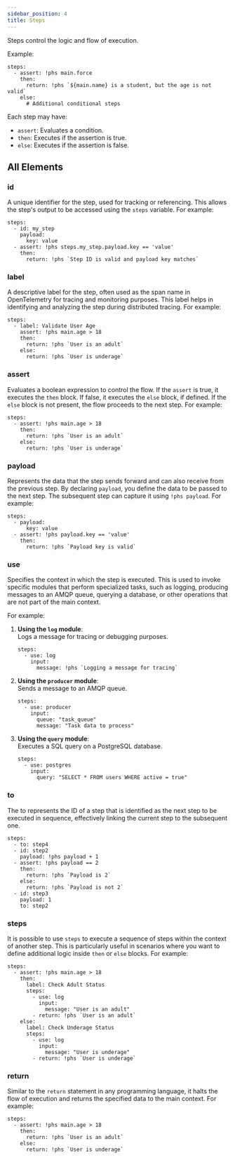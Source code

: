 ```yaml
---
sidebar_position: 4
title: Steps
---
```

Steps control the logic and flow of execution.

Example:

```phlow
steps:
  - assert: !phs main.force
    then:
      return: !phs `${main.name} is a student, but the age is not valid`
    else:
      # Additional conditional steps
```

Each step may have:

- `assert`: Evaluates a condition.
- `then`: Executes if the assertion is true.
- `else`: Executes if the assertion is false.

## All Elements
### id
A unique identifier for the step, used for tracking or referencing. This allows the step's output to be accessed using the `steps` variable. For example:

```phlow
steps:
  - id: my_step
    payload:
      key: value
  - assert: !phs steps.my_step.payload.key == 'value'
    then:
      return: !phs `Step ID is valid and payload key matches`
```
### label
A descriptive label for the step, often used as the span name in OpenTelemetry for tracing and monitoring purposes. This label helps in identifying and analyzing the step during distributed tracing. For example:

```phlow
steps:
  - label: Validate User Age
    assert: !phs main.age > 18
    then:
      return: !phs `User is an adult`
    else:
      return: !phs `User is underage`
```
### assert
Evaluates a boolean expression to control the flow. If the `assert` is true, it executes the `then` block. If false, it executes the `else` block, if defined. If the `else` block is not present, the flow proceeds to the next step. For example:

```phlow
steps:
  - assert: !phs main.age > 18
    then:
      return: !phs `User is an adult`
    else:
      return: !phs `User is underage`
```
### payload
Represents the data that the step sends forward and can also receive from the previous step. By declaring `payload`, you define the data to be passed to the next step. The subsequent step can capture it using `!phs payload`. For example:

```phlow
steps:
  - payload:
      key: value
  - assert: !phs payload.key == 'value'
    then:
      return: !phs `Payload key is valid`
```
### use
Specifies the context in which the step is executed. This is used to invoke specific modules that perform specialized tasks, such as logging, producing messages to an AMQP queue, querying a database, or other operations that are not part of the main context. 

For example:

1. **Using the `log` module**:  
   Logs a message for tracing or debugging purposes.
   ```phlow
   steps:
     - use: log
       input:
         message: !phs `Logging a message for tracing`
   ```

2. **Using the `producer` module**:  
   Sends a message to an AMQP queue.
   ```phlow
   steps:
     - use: producer
       input:
         queue: "task_queue"
         message: "Task data to process"
   ```

3. **Using the `query` module**:  
   Executes a SQL query on a PostgreSQL database.
   ```phlow
   steps:
     - use: postgres
       input:
         query: "SELECT * FROM users WHERE active = true"
   ```

### to
The to represents the ID of a step that is identified as the next step to be executed in sequence, effectively linking the current step to the subsequent one.

  ```phlow
  steps:
    - to: step4
    - id: step2
      payload: !phs payload + 1
    - assert: !phs payload == 2
      then:
        return: !phs `Payload is 2`
      else:
        return: !phs `Payload is not 2`
    - id: step3
      payload: 1
      to: step2
  ```

### steps
It is possible to use `steps` to execute a sequence of steps within the context of another step. This is particularly useful in scenarios where you want to define additional logic inside `then` or `else` blocks. For example:

```phlow
steps:
  - assert: !phs main.age > 18
    then:
      label: Check Adult Status
      steps:
        - use: log
          input:
            message: "User is an adult"
        - return: !phs `User is an adult`
    else:
      label: Check Underage Status
      steps:
        - use: log
          input:
            message: "User is underage"
        - return: !phs `User is underage`
```
### return
Similar to the `return` statement in any programming language, it halts the flow of execution and returns the specified data to the main context. For example:

```phlow
steps:
  - assert: !phs main.age > 18
    then:
      return: !phs `User is an adult`
    else:
      return: !phs `User is underage`
```